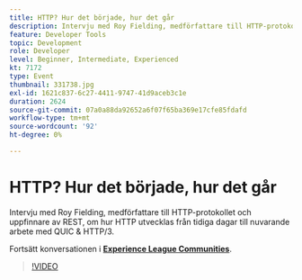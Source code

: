 ```yaml
---
title: HTTP? Hur det började, hur det går
description: Intervju med Roy Fielding, medförfattare till HTTP-protokollet och uppfinnare av REST, om hur HTTP utvecklas från tidiga dagar till nuvarande arbete med QUIC & HTTP/3. Den här sessionen skapades som en del av Adobe Developers Live Content Event.
feature: Developer Tools
topic: Development
role: Developer
level: Beginner, Intermediate, Experienced
kt: 7172
type: Event
thumbnail: 331738.jpg
exl-id: 1621c837-6c27-4411-9747-41d9aceb3c1e
duration: 2624
source-git-commit: 07a0a88da92652a6f07f65ba369e17cfe85fdafd
workflow-type: tm+mt
source-wordcount: '92'
ht-degree: 0%

---
```


# HTTP? Hur det började, hur det går

Intervju med Roy Fielding, medförfattare till HTTP-protokollet och uppfinnare av REST, om hur HTTP utvecklas från tidiga dagar till nuvarande arbete med QUIC &amp; HTTP/3.

Fortsätt konversationen i **[Experience League Communities](https://adobe.ly/36Yd3v6)**.

>[!VIDEO](https://video.tv.adobe.com/v/331738/?quality=12&learn=on&hidetitle=true)
